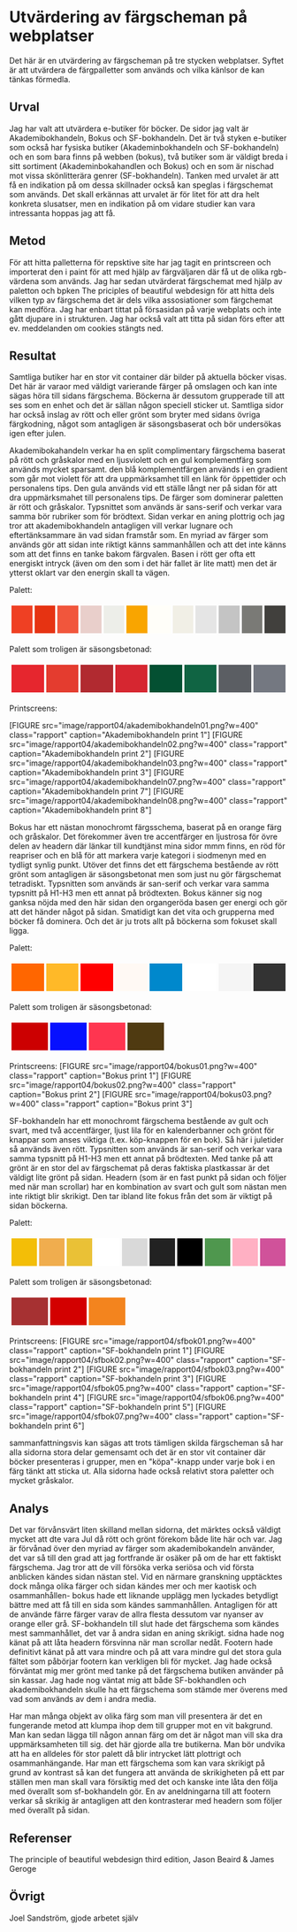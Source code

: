 Utvärdering av färgscheman på webplatser
=======================

Det här är en utvärdering av färgscheman på tre stycken webplatser. Syftet är att utvärdera de färgpalletter som används och vilka känlsor de kan tänkas förmedla.

Urval
-----------------------

Jag har valt att utvärdera e-butiker för böcker. De sidor jag valt är Akademibokhandeln, Bokus och SF-bokhandeln. Det är två styken e-butiker som också har fysiska butiker (Akademinbokhandeln och SF-bokhandeln) och en som bara finns på webben (bokus), två butiker som är väldigt breda i sitt sortiment (Akademinbokahandlen och Bokus) och en som är nischad mot vissa skönlitterära genrer (SF-bokhandeln). Tanken med urvalet är att få en indikation på om dessa skillnader också kan speglas i färgschemat som används. Det skall erkännas att urvalet är för litet för att dra helt konkreta slusatser, men en indikation på om vidare studier kan vara intressanta hoppas jag att få.

Metod
-----------------------

För att hitta palletterna för repsktive site har jag tagit en printscreen och importerat den i paint för att med hjälp av färgväljaren där få ut de olika rgb-värdena som används. Jag har sedan utvärderat färgschemat med hjälp av paletton och bpken The priciples of beautiful webdesign för att hitta dels vilken typ av färgschema det är dels vilka assosiationer som färgchemat kan medföra. Jag har enbart tittat på försasidan på varje webplats och inte gått djupare in i strukturen. Jag har också valt att titta på sidan förs efter att ev. meddelanden om cookies stängts ned.

Resultat
-----------------------

Samtliga butiker har en stor vit container där bilder på aktuella böcker visas. Det här är varaor med väldigt varierande färger på omslagen och kan inte sägas höra till sidans färgschema. Böckerna är dessutom grupperade till att ses som en enhet och det är sällan någon speciell sticker ut. Samtliga sidor har också inslag av rött och eller grönt som bryter med sidans övriga färgkodning, något som antagligen är säsongsbaserat och bör undersökas igen efter julen.

Akademibokahandeln verkar ha en split complimentary färgschema baserat på rött och gråskalor med en ljusviolett och en gul komplementfärg som används mycket sparsamt. den blå komplementfärgen används i en gradient som går mot violett för att dra uppmärksamhet till en länk för öppettider och personalens tips. Den gula används vid ett ställe långt ner på sidan för att dra uppmärksmahet till personalens tips. De färger som dominerar paletten är rött och gråskalor. Typsnittet som används är sans-serif och verkar vara samma bör rubriker som för brödtext.
Sidan verkar en aning plottrig och jag tror att akademibokhandeln antagligen vill verkar lugnare och eftertänksammare än vad sidan framstår som. En myriad av färger som används gör att sidan inte riktigt känns sammanhållen och att det inte känns som att det finns en tanke bakom färgvalen. Basen i rött ger ofta ett energiskt intryck (även om den som i det här fallet är lite matt) men det är ytterst oklart var den energin skall ta vägen.

Palett:
<table style="border-spacing: 4px; border-collapse: separate">
<tr>
<td style="height: 50px; width: 50px; background-color: #ef4023">
<td style="height: 50px; width: 50px; background-color: #e63312">
<td style="height: 50px; width: 50px; background-color: #f1563c">
<td style="height: 50px; width: 50px; background-color: #e9cfcb">
<td style="height: 50px; width: 50px; background-color: #edeee9">
<td style="height: 50px; width: 50px; background-color: #f9a500">
<td style="height: 50px; width: 50px; background-color: #fffef9">
<td style="height: 50px; width: 50px; background-color: #f1efe6">
<td style="height: 50px; width: 50px; background-color: #e5e5e5">
<td style="height: 50px; width: 50px; background-color: #c4c4c4">
<td style="height: 50px; width: 50px; background-color: #7a7a76">
<td style="height: 50px; width: 50px; background-color: #41403d">
</tr>
</table>

Palett som troligen är säsongsbetonad:
<table style="border-spacing: 4px; border-collapse: separate">
<tr>
<td style="height: 50px; width: 50px; background-color: #e6262e">
<td style="height: 50px; width: 50px; background-color: #e43c2f">
<td style="height: 50px; width: 50px; background-color: #b12a30">
<td style="height: 50px; width: 50px; background-color: #d62630">
<td style="height: 50px; width: 50px; background-color: #045032">
<td style="height: 50px; width: 50px; background-color: #106443">
<td style="height: 50px; width: 50px; background-color: #5b5e63">
<td style="height: 50px; width: 50px; background-color: #747881">
</tr>
</table>

Printscreens:

[FIGURE src="image/rapport04/akademibokhandeln01.png?w=400" class="rapport" caption="Akademibokhandeln print 1"]
[FIGURE src="image/rapport04/akademibokhandeln02.png?w=400" class="rapport" caption="Akademibokhandeln print 2"]
[FIGURE src="image/rapport04/akademibokhandeln03.png?w=400" class="rapport" caption="Akademibokhandeln print 3"]
[FIGURE src="image/rapport04/akademibokhandeln07.png?w=400" class="rapport" caption="Akademibokhandeln print 7"]
[FIGURE src="image/rapport04/akademibokhandeln08.png?w=400" class="rapport" caption="Akademibokhandeln print 8"]

Bokus har ett nästan monochromt färgsschema, baserat på en orange färg och gråskalor. Det förekommer även tre accentfärger en ljustrosa för övre delen av headern där länkar till kundtjänst mina sidor mmm finns, en röd för reapriser och en blå för att markera varje kategori i siodmenyn med en tydligt synlig punkt. Utöver det finns det ett färgschema bestående av rött grönt som antagligen är säsongsbetonat men som just nu gör färgschemat tetradiskt. Typsnitten som används är san-serif och verkar vara samma typsnitt på H1-H3 men ett annat på brödtexten. Bokus känner sig nog ganksa nöjda med den här sidan den organgeröda basen ger energi och gör att det händer något på sidan. Smatidigt kan det vita och grupperna med böcker få dominera. Och det är ju trots allt på böckerna som fokuset skall ligga.

Palett:
<table style="border-spacing: 4px; border-collapse: separate">
<tr>
<td style="height: 50px; width: 50px; background-color: #ff6600">
<td style="height: 50px; width: 50px; background-color: #ffb928">
<td style="height: 50px; width: 50px; background-color: #ff0000">
<td style="height: 50px; width: 50px; background-color: #fff9f4">
<td style="height: 50px; width: 50px; background-color: #0088cc">
<td style="height: 50px; width: 50px; background-color: #ffffff">
<td style="height: 50px; width: 50px; background-color: #f5f5f5">
<td style="height: 50px; width: 50px; background-color: #333333">
</tr>
</table>

Palett som troligen är säsongsbetonad:
<table style="border-spacing: 4px; border-collapse: separate">
<tr>
<td style="height: 50px; width: 50px; background-color: #cc0001">
<td style="height: 50px; width: 50px; background-color: #0610ff">
<td style="height: 50px; width: 50px; background-color: #ff3550">
<td style="height: 50px; width: 50px; background-color: #4f3a11">
</tr>
</table>

Printscreens:
[FIGURE src="image/rapport04/bokus01.png?w=400" class="rapport" caption="Bokus print 1"]
[FIGURE src="image/rapport04/bokus02.png?w=400" class="rapport" caption="Bokus print 2"]
[FIGURE src="image/rapport04/bokus03.png?w=400" class="rapport" caption="Bokus print 3"]

SF-bokhandeln har ett monochromt färgschema bestående av gult och svart, med två accentfärger, ljust lila för en kalenderbanner och grönt för knappar som anses viktiga (t.ex. köp-knappen för en bok). Så här i juletider så används även rött. Typsnitten som används är san-serif och verkar vara samma typsnitt på H1-H3 men ett annat på brödtexten. Med tanke på att grönt är en stor del av färgschemat på deras faktiska plastkassar är det väldigt lite grönt på sidan. Headern (som är en fast punkt på sidan och följer med när man scrollar) har en kombination av svart och gult som nästan men inte riktigt blir skrikigt. Den tar ibland lite fokus från det som är viktigt på sidan böckerna.

Palett:
<table style="border-spacing: 4px; border-collapse: separate">
<tr>
<td style="height: 50px; width: 50px; background-color: #f3be07">
<td style="height: 50px; width: 50px; background-color: #f0ad4e">
<td style="height: 50px; width: 50px; background-color: #eac136">
<td style="height: 50px; width: 50px; background-color: #ffffff">
<td style="height: 50px; width: 50px; background-color: #d9d9d9">
<td style="height: 50px; width: 50px; background-color: #222222">
<td style="height: 50px; width: 50px; background-color: #000000">
<td style="height: 50px; width: 50px; background-color: #4f974e">
<td style="height: 50px; width: 50px; background-color: #ffb0c3">
<td style="height: 50px; width: 50px; background-color: #d0529a">
</tr>
</table>

Palett som troligen är säsongsbetonad:
<table style="border-spacing: 4px; border-collapse: separate">
<tr>
<td style="height: 50px; width: 50px; background-color: #a63132">
<td style="height: 50px; width: 50px; background-color: #d30000">
<td style="height: 50px; width: 50px; background-color: #f3841e">
</tr>
</table>

Printscreens:
[FIGURE src="image/rapport04/sfbok01.png?w=400" class="rapport" caption="SF-bokhandeln print 1"]
[FIGURE src="image/rapport04/sfbok02.png?w=400" class="rapport" caption="SF-bokhandeln print 2"]
[FIGURE src="image/rapport04/sfbok03.png?w=400" class="rapport" caption="SF-bokhandeln print 3"]
[FIGURE src="image/rapport04/sfbok05.png?w=400" class="rapport" caption="SF-bokhandeln print 4"]
[FIGURE src="image/rapport04/sfbok06.png?w=400" class="rapport" caption="SF-bokhandeln print 5"]
[FIGURE src="image/rapport04/sfbok07.png?w=400" class="rapport" caption="SF-bokhandeln print 6"]

sammanfattningsvis kan sägas att trots tämligen skilda färgscheman så har alla sidorna stora delar gemensamt och det är en stor vit container där böcker presenteras i grupper, men en "köpa"-knapp under varje bok i en färg tänkt att sticka ut. Alla sidorna hade också relativt stora paletter och mycket gråskalor.

Analys
-----------------------

Det var förvånsvärt liten skilland mellan sidorna, det märktes också väldigt mycket att dte vara Jul då rött och grönt förekom både lite här och var. Jag är förvånad över den myriad av färger som akademibokandeln använder, det var så till den grad att jag fortfrande är osäker på om de har ett faktiskt färgschema. Jag tror att de vill försöka verka seriösa och vid första anblicken kändes sidan nästan stel. Vid en närmare granskning upptäcktes dock många olika färger och sidan kändes mer och mer kaotisk och osammanhållen- bokus hade ett liknande upplägg men lyckades betydligt bättre med att få till en sida som kändes sammanhållen. Antagligen för att de använde färre färger varav de allra flesta dessutom var nyanser av orange eller grå. SF-bokhandeln till slut hade det färgschema som kändes mest sammanhållet, det var å andra sidan en aning skrikigt. sidna hade nog känat på att låta headern försvinna när man scrollar nedåt. Footern hade definitivt känat på att vara mindre och på att vara mindre gul det stora gula fältet som påbörjar footern kan verkligen bli för mycket. Jag hade också förväntat mig mer grönt med tanke på det färgschema butiken använder på sin kassar. Jag hade nog väntat mig att både SF-bokhandlen och akademibokhandeln skulle ha ett färgschema som stämde mer överens med vad som används av dem i andra media.

Har man många objekt av olika färg som man vill presentera är det en fungerande metod att klumpa ihop dem till grupper mot en vit bakgrund. Man kan sedan lägga till någon annan färg om det är något man vill ska dra uppmärksamheten till sig. det här gjorde alla tre butikerna. Man bör undvika att ha en alldeles för stor palett då blir intrycket lätt plottrigt och osammanhängande. Har man ett färgschema som kan vara skrikigt på grund av kontrast så kan det fungera att använda de skrikigheten på ett par ställen men man skall vara försiktig med det och kanske inte låta den följa med överallt som sf-bokhandeln gör. En av aneldningarna till att footern verkar så skrikig är antagligen att den kontrasterar med headern som följer med överallt på sidan.

Referenser
-----------------------

The principle of beautiful webdesign third edition, Jason Beaird & James Geroge

Övrigt
-----------------------

Joel Sandström, gjode arbetet själv
